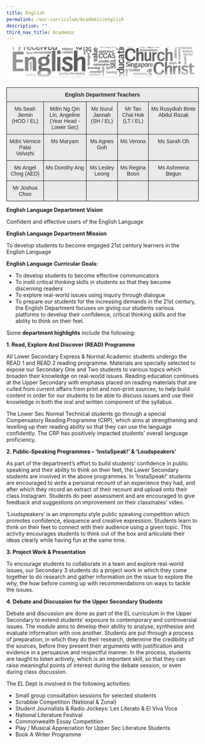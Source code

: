 ```yaml
---
title: English
permalink: /our-curriculum/Academic/english
description: ""
third_nav_title: Academic
---
```

![](/images/englishhead.jpeg)

<style type="text/css">
.tg  {border-collapse:collapse;border-spacing:0;}
.tg td{border-color:black;border-style:solid;border-width:1px;font-family:Arial, sans-serif;font-size:14px;
  overflow:hidden;padding:10px 5px;word-break:normal;}
.tg th{border-color:black;border-style:solid;border-width:1px;font-family:Arial, sans-serif;font-size:14px;
  font-weight:normal;overflow:hidden;padding:10px 5px;word-break:normal;}
.tg .tg-n4qt{background-color:#EAEAEA;color:#222;font-weight:bold;text-align:center;vertical-align:top}
.tg .tg-ii8k{background-color:#EAEAEA;color:#222;text-align:center;vertical-align:top}
.tg .tg-ku5w{background-color:#EAEAEA;color:#222;text-align:center;vertical-align:middle}
</style>
<table class="tg">
<thead>
  <tr>
    <th class="tg-n4qt" colspan="5">English Department Teachers</th>
  </tr>
</thead>
<tbody>
  <tr>
    <td class="tg-ii8k">Ms Seah Jiemin<br>(HOD / EL)</td>
    <td class="tg-ii8k">Mdm Ng Qin Lin, Angeline<br>(Year Head - Lower Sec)<br></td>
    <td class="tg-ii8k">Ms Nurul Jannah<br>(SH / EL)</td>
    <td class="tg-ii8k">Mr Tan Chai Hok<br>(LT / EL)</td>
    <td class="tg-ii8k">Ms Rusydiah Binte Abdul Razak<br></td>
  </tr>
  <tr>
    <td class="tg-ii8k">Mdm Vernice Palai<br>Velvizhi<br></td>
    <td class="tg-ii8k">Ms Maryam</td>
    <td class="tg-ii8k">Ms Agnes Goh<br></td>
    <td class="tg-ii8k">Ms Verona<br></td>
    <td class="tg-ii8k">Ms Sarah Oh</td>
  </tr>
  <tr>
    <td class="tg-ii8k">Ms Angel Chng (AED)<br></td>
    <td class="tg-ii8k"> Ms Dorothy Ang<br></td>
    <td class="tg-ii8k">Ms Lesley Leong</td>
    <td class="tg-ii8k">Ms Regina Boon</td>
    <td class="tg-ii8k">Ms Ashreena Begun</td>
  </tr>
  <tr>
    <td class="tg-ii8k"> Mr Joshua Choo</td>
    <td class="tg-ii8k"> </td>
    <td class="tg-ku5w"><span style="color:#222;background-color:#EAEAEA"> </span></td>
    <td class="tg-ku5w"><span style="color:#222;background-color:#EAEAEA"> </span></td>
    <td class="tg-ku5w"><span style="color:#222;background-color:#EAEAEA"> </span></td>
  </tr>
</tbody>
</table>


**English Language Department Vision**

Confident and effective users of the English Language

  
**English Language Department Mission**

To develop students to become engaged 21st century learners in the English Language


**English Language Curricular Goals:** 
* To develop students to become effective communicators    
* To instil critical thinking skills in students so that they become discerning readers
* To explore real-world issues using inquiry through dialogue  
* To prepare our students for the increasing demands in the 21st century, the English Department focuses on giving our students various platforms to develop their confidence, critical thinking skills and the ability to think on their feet.

Some **department highlights** include the following:

**1\. Read, Explore And Discover (READ) Programme**

All Lower Secondary Express & Normal Academic students undergo the READ 1 and READ 2 reading programme. Materials are specially selected to expose our Secondary One and Two students to various topics which broaden their knowledge on real-world issues. Reading education continues at the Upper Secondary with emphasis placed on reading materials that are culled from current affairs from print and non-print sources, to help build content in order for our students to be able to discuss issues and use their knowledge in both the oral and written component of the syllabus.

The Lower Sec Normal Technical students go through a special Compensatory Reading Programme (CRP), which aims at strengthening and levelling up their reading ability so that they can use the language confidently. The CRP has positively impacted students’ overall language proficiency.

**2\. Public-Speaking Programmes – ‘InstaSpeak!’ & ‘Loudspeakers’**

As part of the department’s effort to build students’ confidence in public speaking and their ability to think on their feet, the Lower Secondary students are involved in the above programmes. In ‘InstaSpeak!’ students are encouraged to write a personal recount of an experience they had, and after which they record an extract of their recount and upload onto their class Instagram. Students do peer assessment and are encouraged to give feedback and suggestions on improvement on their classmates’ video.

‘Loudspeakers’ is an impromptu style public speaking competition which promotes confidence, eloquence and creative expression. Students learn to think on their feet to connect with their audience using a given topic. This activity encourages students to think out of the box and articulate their ideas clearly while having fun at the same time.

**3\. Project Work & Presentation**  

To encourage students to collaborate in a team and explore real-world issues, our Secondary 3 students do a project work in which they come together to do research and gather information on the issue to explore the why, the how before coming up with recommendations on ways to tackle the issues.  

**4\. Debate and Discussion for the Upper Secondary Students**

Debate and discussion are done as part of the EL curriculum in the Upper Secondary to extend students’ exposure to contemporary and controversial issues. The module aims to develop their ability to analyse, synthesise and evaluate information with one another. Students are put through a process of preparation, in which they do their research, determine the credibility of the sources, before they present their arguments with justification and evidence in a persuasive and respectful manner. In the process, students are taught to listen actively, which is an important skill, so that they can raise meaningful points of interest during the debate session, or even during class discussion.

  

The EL Dept is involved in the following activities:

*   Small group consultation sessions for selected students
*   Scrabble Competition (National & Zonal)
*   Student Journalists & Radio Jockeys: Les Literato & El Viva Voce
*   National Literature Festival
*   Commonwealth Essay Competition
*   Play / Musical Appreciation for Upper Sec Literature Students
*   Book A Writer Programme